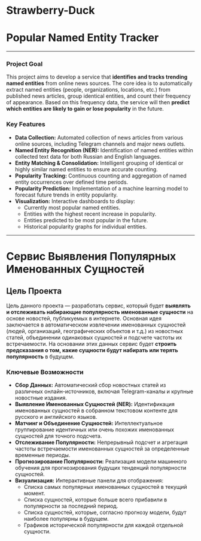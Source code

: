 ﻿# Strawberry-Duck

# Popular Named Entity Tracker

---

### Project Goal

This project aims to develop a service that **identifies and tracks trending named entities** from online news sources. The core idea is to automatically extract named entities (people, organizations, locations, etc.) from published news articles, group identical entities, and count their frequency of appearance. Based on this frequency data, the service will then **predict which entities are likely to gain or lose popularity** in the future.

### Key Features

* **Data Collection:** Automated collection of news articles from various online sources, including Telegram channels and major news outlets.
* **Named Entity Recognition (NER):** Identification of named entities within collected text data for both Russian and English languages.
* **Entity Matching & Consolidation:** Intelligent grouping of identical or highly similar named entities to ensure accurate counting.
* **Popularity Tracking:** Continuous counting and aggregation of named entity occurrences over defined time periods.
* **Popularity Prediction:** Implementation of a machine learning model to forecast future trends in entity popularity.
* **Visualization:** Interactive dashboards to display:
    * Currently most popular named entities.
    * Entities with the highest recent increase in popularity.
    * Entities predicted to be most popular in the future.
    * Historical popularity graphs for individual entities.

---

# Сервис Выявления Популярных Именованных Сущностей

## Цель Проекта

Цель данного проекта — разработать сервис, который будет **выявлять и отслеживать набирающие популярность именованные сущности** на основе новостей, публикуемых в интернете. Основная идея заключается в автоматическом извлечении именованных сущностей (людей, организаций, географических объектов и т.д.) из новостных статей, объединении одинаковых сущностей и подсчете частоты их встречаемости. На основании этих данных сервис будет **строить предсказания о том, какие сущности будут набирать или терять популярность** в будущем.

### Ключевые Возможности

* **Сбор Данных:** Автоматический сбор новостных статей из различных онлайн-источников, включая Telegram-каналы и крупные новостные издания.
* **Выявление Именованных Сущностей (NER):** Идентификация именованных сущностей в собранном текстовом контенте для русского и английского языков.
* **Матчинг и Объединение Сущностей:** Интеллектуальное группирование идентичных или очень похожих именованных сущностей для точного подсчета.
* **Отслеживание Популярности:** Непрерывный подсчет и агрегация частоты встречаемости именованных сущностей за определенные временные периоды.
* **Прогнозирование Популярности:** Реализация модели машинного обучения для прогнозирования будущих тенденций популярности сущностей.
* **Визуализация:** Интерактивные панели для отображения:
    * Списка самых популярных именованных сущностей в текущий момент.
    * Списка сущностей, которые больше всего прибавили в популярности за последний период.
    * Списка сущностей, которые, согласно прогнозу модели, будут наиболее популярны в будущем.
    * Графиков исторической популярности для каждой отдельной сущности.

